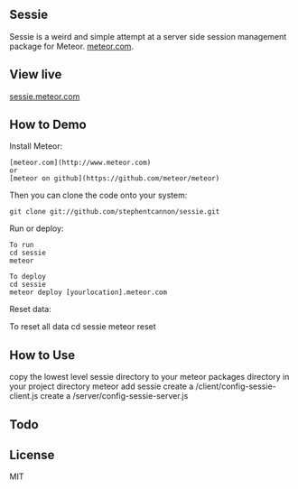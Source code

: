 Sessie
------------
Sessie is a weird and simple attempt at a server side session management package for Meteor. [meteor.com](http://www.meteor.com).

View live
------------
[sessie.meteor.com](http://sessie.meteor.com)

How to Demo
------------

Install Meteor:

    [meteor.com](http://www.meteor.com)
    or
    [meteor on github](https://github.com/meteor/meteor)

Then you can clone the code onto your system:

    git clone git://github.com/stephentcannon/sessie.git

Run or deploy:
    
    To run
    cd sessie
    meteor 

    To deploy
    cd sessie
    meteor deploy [yourlocation].meteor.com

Reset data:
  
  To reset all data
  cd sessie
  meteor reset

How to Use
------------
copy the lowest level sessie directory to your meteor packages directory
in your project directory
  meteor add sessie
  create a /client/config-sessie-client.js
  create a /server/config-sessie-server.js

Todo
------------


License
------------
MIT